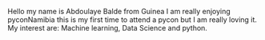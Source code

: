Hello my name is Abdoulaye Balde from Guinea I am really enjoying pyconNamibia
this is my first time to attend a pycon but I am really loving it.
My interest are: Machine learning, Data Science and python.
